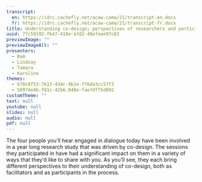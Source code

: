 ```yaml
---
transcript:
  en: https://idrc.cachefly.net/acaw-cama/21/transcript-en.docx
  fr: https://idrc.cachefly.net/acaw-cama/21/transcript-fr.docx
title: Understanding co-design; perspectives of researchers and participants/co-researchers
uuid: 77c59192-fb47-418e-a7d2-48efeae97c83
previewImage: ""
previewImageAlt: ""
presenters:
  - Ram
  - Lindsay
  - Tamara
  - Karoline
themes:
  - b70c8f53-7613-434c-9b2e-f76da3cc57f3
  - 50974e4b-f81c-42b6-848e-faefdff5d892
customTheme: ""
text: null
youtube: null
slides: null
audio: null
pdf: null
---
```

The four people you’ll hear engaged in dialogue today have been involved in a year long research study that was driven by co-design. The sessions they participated in have had a significant impact on them in a variety of ways that they’d like to share with you. As you’ll see, they each bring different perspectives to their understanding of co-design, both as facilitators and as participants in the process.
